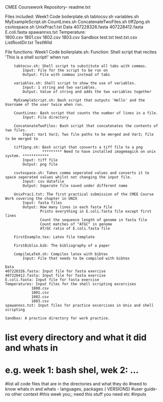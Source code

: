 CMEE Coursework Repository- readme.txt 

Files included: 
Week1
    Code 
        boilerplate.sh      tabtocsv.sh        variables.sh       MyExampleScript.sh 
        CountLines.sh       ConcatenateTwoFiles.sh                tiff2png.sh
        csvtospace.sh       UnixPrac1.txt
    Data
        407228326.fasta     407228412.fasta    E.coli.fasta        spawannxs.txt
        Temperature:    
                    1800.csv    1801.csv       1802.csv         1803.csv 
    Sandbox 
        test.txt        test.txt.csv        ListRootDir.txt
        TestWild



File functions: 
Week1 
    Code
        boilerplate.sh: 
            Function: Shell script that recites 'This is a shell script!' when run

        tabtocsv.sh: Shell script to substitute all tabs with commas. 
            Input: File for the script to be run on
            Output: File with commas instead of tabs 

        variables.sh: Shell script to show the use of variables. 
            Input: 1 string and two variables. 
            Output: Value of string and adds the two variables together  

        MyExampleScript.sh: Bash script that outputs 'Hello' and the Username of the user twice when run. 

        CountLines: Bash script that counts the number of lines in a file. 
            Input: File directory 

        ConcatenateTwoFiles: Bash script that concatenates the contents of two files. 
            Input: Var1 Var2; Two file paths to be merged and Var3; file to be merged to  

        tiff2png.sh: Bash script that converts a tiff file to a png
                     ********* Need to have installed imagemagick on unix system. ************
            Input: tiff file
            Output: png file

        csvtospace.sh: Takes comma seperated values and converts it to space seperated values whilst not changing the input file. 
            Input: csv datafile    
            Output: Seperate file saved under different name 
                        
        UnixPrac1.txt: The first practical submission of the CMEE Course Work covering the chapter in UNIX 
            Input: fasta files  
            Output: How many lines in each fasta file
                    Prints everything in E.coli.fasta file except first lines
                    Count the sequence length of genome in fasta file 
                    Count matches of "ATGC" in genome 
                    AT/GC ratio of E.coli.fasta file
        
        FirstExample.tex: Latex file template 
        
        FirstBiblio.bib: The bibliography of a paper 

        CompileLaTeX.sh: Compiles latex with bibtex
            Input: File that needs to be compiled with bibtex
        
    Data
    407228326.fasta: Input file for fasta exercise    
    407228412.fasta: Input file for fasta exercise 
    E.coli.fasta: Input file for fasta exercise 
    Temperatures: Input files for the shell scripting excercises 
                1800.csv
                1801.csv
                1802.csv
                1803.csv
    spawannxs.txt: Input files for practice excercises in Unix and shell scripting 
    
    Sandbox: A practice directory for work practice.


# list every directory and what it did and whats in 
# e.g. week 1: bash shel, wek 2: ... 

#list all code files that are in the directories and what they do 
#need to know whats in and whats - languages, packages ( VERSIONS) 
#user guide- no other context 
#this week you;; need this stuff you need etc 
#inputs 